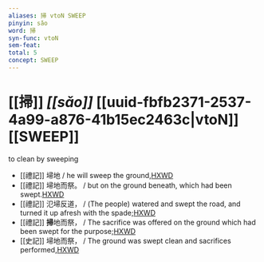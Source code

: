```yaml
---
aliases: 掃 vtoN SWEEP
pinyin: sǎo
word: 掃
syn-func: vtoN
sem-feat: 
total: 5
concept: SWEEP 
---
```

# [[掃]] *[[sǎo]]*  [[uuid-fbfb2371-2537-4a99-a876-41b15ec2463c|vtoN]] [[SWEEP]]
to clean by sweeping
 - [[禮記]] 埽地 / he will sweep the ground,[HXWD](https://hxwd.org/textview.html?location=KR1d0052_tls_007-6a.27)
 - [[禮記]] 埽地而祭。 / but on the ground beneath, which had been swept.[HXWD](https://hxwd.org/textview.html?location=KR1d0052_tls_010-14a.4)
 - [[禮記]] 氾埽反道， / (The people) watered and swept the road, and turned it up afresh with the spade;[HXWD](https://hxwd.org/textview.html?location=KR1d0052_tls_011-20a.36)
 - [[禮記]] **掃**地而祭， / The sacrifice was offered on the ground which had been swept for the purpose;[HXWD](https://hxwd.org/textview.html?location=KR1d0052_tls_011-20a.7)
 - [[史記]] 埽地而祭， / The ground was swept clean and sacrifices performed,[HXWD](https://hxwd.org/textview.html?location=KR2a0001_tls_028-54a.5)